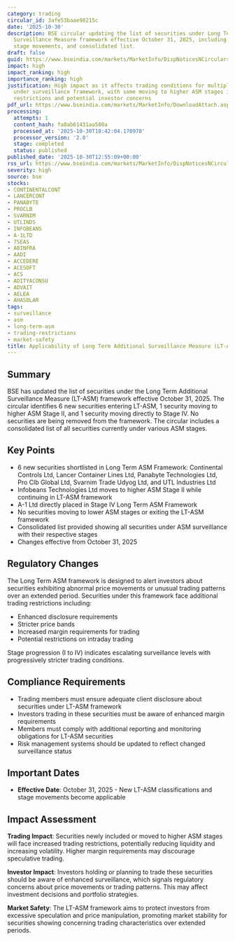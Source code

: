 ```yaml
---
category: trading
circular_id: 3afe53baae98215c
date: '2025-10-30'
description: BSE circular updating the list of securities under Long Term Additional
  Surveillance Measure framework effective October 31, 2025, including new inclusions,
  stage movements, and consolidated list.
draft: false
guid: https://www.bseindia.com/markets/MarketInfo/DispNoticesNCirculars.aspx?Noticeid={43A33096-5818-4DFC-A6A5-426E49A78AC0}&noticeno=20251030-44&dt=10/30/2025&icount=44&totcount=63&flag=0
impact: high
impact_ranking: high
importance_ranking: high
justification: High impact as it affects trading conditions for multiple securities
  under surveillance framework, with some moving to higher ASM stages indicating increased
  restrictions and potential investor concerns
pdf_url: https://www.bseindia.com/markets/MarketInfo/DownloadAttach.aspx?id=20251030-44&attachedId=6d991dc0-d028-445a-bf0f-f7d2fbbf1fe5
processing:
  attempts: 1
  content_hash: fa8ab61431aa580a
  processed_at: '2025-10-30T18:42:04.170978'
  processor_version: '2.0'
  stage: completed
  status: published
published_date: '2025-10-30T12:55:09+00:00'
rss_url: https://www.bseindia.com/markets/MarketInfo/DispNoticesNCirculars.aspx?Noticeid={43A33096-5818-4DFC-A6A5-426E49A78AC0}&noticeno=20251030-44&dt=10/30/2025&icount=44&totcount=63&flag=0
severity: high
source: bse
stocks:
- CONTINENTALCONT
- LANCERCONT
- PANABYTE
- PROCLB
- SVARNIM
- UTLINDS
- INFOBEANS
- A-1LTD
- 7SEAS
- ABINFRA
- AADI
- ACCEDERE
- ACESOFT
- ACS
- ADITYACONSU
- ADVAIT
- AELEA
- AHASOLAR
tags:
- surveillance
- asm
- long-term-asm
- trading-restrictions
- market-safety
title: Applicability of Long Term Additional Surveillance Measure (LT-ASM)
---
```


## Summary

BSE has updated the list of securities under the Long Term Additional Surveillance Measure (LT-ASM) framework effective October 31, 2025. The circular identifies 6 new securities entering LT-ASM, 1 security moving to higher ASM Stage II, and 1 security moving directly to Stage IV. No securities are being removed from the framework. The circular includes a consolidated list of all securities currently under various ASM stages.

## Key Points

- 6 new securities shortlisted in Long Term ASM Framework: Continental Controls Ltd, Lancer Container Lines Ltd, Panabyte Technologies Ltd, Pro Clb Global Ltd, Svarnim Trade Udyog Ltd, and UTL Industries Ltd
- Infobeans Technologies Ltd moves to higher ASM Stage II while continuing in LT-ASM framework
- A-1 Ltd directly placed in Stage IV Long Term ASM Framework
- No securities moving to lower ASM stages or exiting the LT-ASM framework
- Consolidated list provided showing all securities under ASM surveillance with their respective stages
- Changes effective from October 31, 2025

## Regulatory Changes

The Long Term ASM framework is designed to alert investors about securities exhibiting abnormal price movements or unusual trading patterns over an extended period. Securities under this framework face additional trading restrictions including:

- Enhanced disclosure requirements
- Stricter price bands
- Increased margin requirements for trading
- Potential restrictions on intraday trading

Stage progression (I to IV) indicates escalating surveillance levels with progressively stricter trading conditions.

## Compliance Requirements

- Trading members must ensure adequate client disclosure about securities under LT-ASM framework
- Investors trading in these securities must be aware of enhanced margin requirements
- Members must comply with additional reporting and monitoring obligations for LT-ASM securities
- Risk management systems should be updated to reflect changed surveillance status

## Important Dates

- **Effective Date**: October 31, 2025 - New LT-ASM classifications and stage movements become applicable

## Impact Assessment

**Trading Impact**: Securities newly included or moved to higher ASM stages will face increased trading restrictions, potentially reducing liquidity and increasing volatility. Higher margin requirements may discourage speculative trading.

**Investor Impact**: Investors holding or planning to trade these securities should be aware of enhanced surveillance, which signals regulatory concerns about price movements or trading patterns. This may affect investment decisions and portfolio strategies.

**Market Safety**: The LT-ASM framework aims to protect investors from excessive speculation and price manipulation, promoting market stability for securities showing concerning trading characteristics over extended periods.